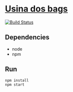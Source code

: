 # [Usina dos bags](http://www.usinadosbags.com.br)

[![Build Status](https://travis-ci.org/enikolas/usinadosbags.svg?branch=master)](https://travis-ci.org/enikolas/usinadosbags)

## Dependencies

- node
- npm

## Run

    npm install
    npm start

